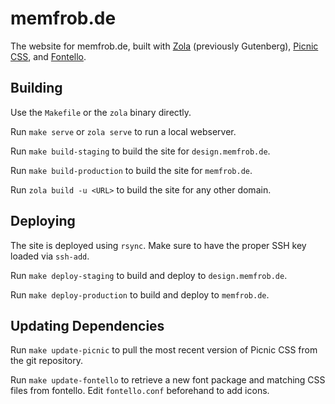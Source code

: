 # memfrob.de

The website for memfrob.de, built with [Zola](https://getzola.org)
(previously Gutenberg), [Picnic CSS](https://picnicss.com), and
[Fontello](http://fontello.com).


## Building

Use the `Makefile` or the `zola` binary directly.

Run `make serve` or `zola serve` to run a local webserver.

Run `make build-staging` to build the site for `design.memfrob.de`.

Run `make build-production` to build the site for `memfrob.de`.

Run `zola build -u <URL>` to build the site for any other domain.


## Deploying

The site is deployed using `rsync`.  Make sure to have the proper SSH
key loaded via `ssh-add`.

Run `make deploy-staging` to build and deploy to `design.memfrob.de`.

Run `make deploy-production` to build and deploy to `memfrob.de`.


## Updating Dependencies

Run `make update-picnic` to pull the most recent version of Picnic CSS
from the git repository.

Run `make update-fontello` to retrieve a new font package and matching
CSS files from fontello.  Edit `fontello.conf` beforehand to add icons.
